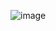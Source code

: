 ![image](https://github.com/anhshidou/For-EHC-Training/assets/120787381/e4d1d22a-187c-4253-af4d-c169cb950f53)
